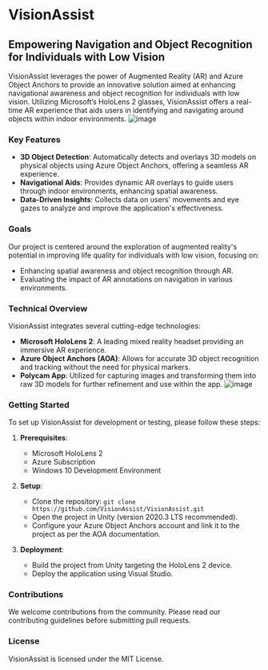 # VisionAssist

## Empowering Navigation and Object Recognition for Individuals with Low Vision

VisionAssist leverages the power of Augmented Reality (AR) and Azure Object Anchors to provide an innovative solution aimed at enhancing navigational awareness and object recognition for individuals with low vision. Utilizing Microsoft’s HoloLens 2 glasses, VisionAssist offers a real-time AR experience that aids users in identifying and navigating around objects within indoor environments.
![image](https://github.com/muhammadha04/VisionAssist_3D/assets/103769302/a1e222a7-2b30-4c66-b662-f35559ef8d5f)

### Key Features

- **3D Object Detection**: Automatically detects and overlays 3D models on physical objects using Azure Object Anchors, offering a seamless AR experience.
- **Navigational Aids**: Provides dynamic AR overlays to guide users through indoor environments, enhancing spatial awareness.
- **Data-Driven Insights**: Collects data on users' movements and eye gazes to analyze and improve the application's effectiveness.

### Goals

Our project is centered around the exploration of augmented reality's potential in improving life quality for individuals with low vision, focusing on:

- Enhancing spatial awareness and object recognition through AR.
- Evaluating the impact of AR annotations on navigation in various environments.

### Technical Overview

VisionAssist integrates several cutting-edge technologies:

- **Microsoft HoloLens 2**: A leading mixed reality headset providing an immersive AR experience.
- **Azure Object Anchors (AOA)**: Allows for accurate 3D object recognition and tracking without the need for physical markers.
- **Polycam App**: Utilized for capturing images and transforming them into raw 3D models for further refinement and use within the app.
![image](https://github.com/muhammadha04/VisionAssist_3D/assets/103769302/fba135ee-bdf0-41bc-ba72-26defad3105f)

### Getting Started

To set up VisionAssist for development or testing, please follow these steps:

1. **Prerequisites**:
   - Microsoft HoloLens 2
   - Azure Subscription
   - Windows 10 Development Environment

2. **Setup**:
   - Clone the repository: `git clone https://github.com/VisionAssist/VisionAssist.git`
   - Open the project in Unity (version 2020.3 LTS recommended).
   - Configure your Azure Object Anchors account and link it to the project as per the AOA documentation.

3. **Deployment**:
   - Build the project from Unity targeting the HoloLens 2 device.
   - Deploy the application using Visual Studio.

### Contributions

We welcome contributions from the community. Please read our contributing guidelines before submitting pull requests.

### License

VisionAssist is licensed under the MIT License.
